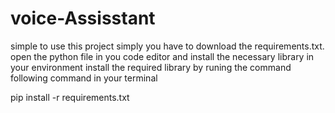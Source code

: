 # voice-Assisstant

simple to use this project simply you have to download the requirements.txt. open the python file in you code editor and install the necessary library in your environment 
install the required library by runing the command following command in your terminal 

pip install -r requirements.txt

